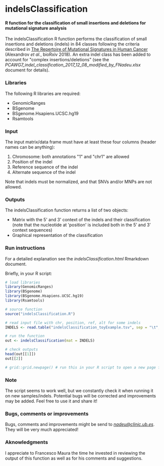 # indelsClassification

#### R function for the classification of small insertions and deletions for mutational signature analysis

The indelsClassification R function performs the classification of small insertions and deletions (indels) in 84 classes following the criteria described in [The Repertoire of Mutational Signatures in Human Cancer](https://www.biorxiv.org/content/early/2018/05/15/322859) (Alexandrov *et al.*, bioRxiv 2018). An extra indel class has been added to account for "complex insertions/deletions" (see the *PCAWG7_indel_classification_2017_12_08_modified_by_FNadeu.xlsx* document for details).


### Libraries

The following R libraries are required:

* GenomicRanges
* BSgenome
* BSgenome.Hsapiens.UCSC.hg19
* Rsamtools

### Input

The input matrix/data frame must have at least these four columns (header names can be anything):

1. Chromosome: both annotations "1" and "chr1" are allowed
2. Position of the indel
3. Reference sequence of the indel
4. Alternate sequence of the indel

Note that indels must be normalized, and that SNVs and/or MNPs are not allowed.

### Outputs

The indelsClassification function returns a list of two objects:

* Matrix with the 5' and 3' context of the indels and their classification (note that the nucleotide at 'position' is included both in the 5’ and 3’ context sequences)
* Graphical representation of the classification

### Run instructions

For a detailed explanation see the *indelsClassification.html* Rmarkdown document.

Briefly, in your R script:

```r
# load libraries
library(GenomicRanges)
library(BSgenome)
library(BSgenome.Hsapiens.UCSC.hg19)
library(Rsamtools)

# source function
source("indelsClassification.R")

# read input file with chr, position, ref, alt for some indels
INDELS <- read.table("indelsClassification_toyExample.tsv", sep = "\t", header = T, stringsAsFactors = F) 

# run the function
out <- indelsClassification(mat = INDELS)

# check outputs
head(out[[1]])
out[[2]]

# grid::grid.newpage() # run this in your R script to open a new page for the next plot
```

### Note

The script seems to work well, but we constantly check it when running it on new samples/indels. Potential bugs will be corrected and improvements may be added. Feel free to use it and share it!

### Bugs, comments or improvements

Bugs, comments and improvements might be send to *nadeu@clinic.ub.es*. They will be very much appreciated!

### Aknowledgments

I appreciate to Francesco Maura the time he invested in reviewing the output of this function as well as for his comments and suggestions.









